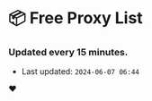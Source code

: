 # :package: Free Proxy List
### Updated every 15 minutes.

- Last updated: `2024-06-07 06:44`

:heart:
